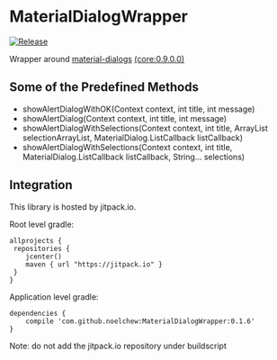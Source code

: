 # MaterialDialogWrapper
[![Release](https://jitpack.io/v/noelchew/MaterialDialogWrapper.svg)](https://jitpack.io/#noelchew/MaterialDialogWrapper)

Wrapper around [material-dialogs](https://github.com/afollestad/material-dialogs) [(core:0.9.0.0)](https://github.com/afollestad/material-dialogs/releases/tag/0.9.0.0)

## Some of the Predefined Methods
- showAlertDialogWithOK(Context context, int title, int message)
- showAlertDialog(Context context, int title, int message)
- showAlertDialogWithSelections(Context context, int title, ArrayList<String> selectionArrayList, MaterialDialog.ListCallback listCallback)
- showAlertDialogWithSelections(Context context, int title, MaterialDialog.ListCallback listCallback, String... selections)

## Integration
This library is hosted by jitpack.io.

Root level gradle:
```
allprojects {
 repositories {
    jcenter()
    maven { url "https://jitpack.io" }
 }
}
```

Application level gradle:
```
dependencies {
    compile 'com.github.noelchew:MaterialDialogWrapper:0.1.6'
}
```
Note: do not add the jitpack.io repository under buildscript
